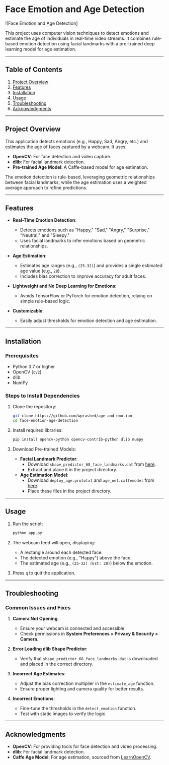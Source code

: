 # Face Emotion and Age Detection

![Face Emotion and Age Detection]

This project uses computer vision techniques to detect emotions and estimate the age of individuals in real-time video streams. It combines rule-based emotion detection using facial landmarks with a pre-trained deep learning model for age estimation.

---

## Table of Contents
1. [Project Overview](#project-overview)
2. [Features](#features)
3. [Installation](#installation)
4. [Usage](#usage)
5. [Troubleshooting](#troubleshooting)
6. [Acknowledgments](#acknowledgments)

---

## Project Overview

This application detects emotions (e.g., Happy, Sad, Angry, etc.) and estimates the age of faces captured by a webcam. It uses:
- **OpenCV**: For face detection and video capture.
- **dlib**: For facial landmark detection.
- **Pre-trained Age Model**: A Caffe-based model for age estimation.

The emotion detection is rule-based, leveraging geometric relationships between facial landmarks, while the age estimation uses a weighted average approach to refine predictions.

---

## Features

- **Real-Time Emotion Detection**:
  - Detects emotions such as "Happy," "Sad," "Angry," "Surprise," "Neutral," and "Sleepy."
  - Uses facial landmarks to infer emotions based on geometric relationships.

- **Age Estimation**:
  - Estimates age ranges (e.g., `(25-32)`) and provides a single estimated age value (e.g., `28`).
  - Includes bias correction to improve accuracy for adult faces.

- **Lightweight and No Deep Learning for Emotions**:
  - Avoids TensorFlow or PyTorch for emotion detection, relying on simple rule-based logic.

- **Customizable**:
  - Easily adjust thresholds for emotion detection and age estimation.

---

## Installation

### Prerequisites
- Python 3.7 or higher
- OpenCV (`cv2`)
- dlib
- NumPy

### Steps to Install Dependencies

1. Clone the repository:
   ```bash
   git clone https://github.com/wprashed/age-and-emotion
   cd face-emotion-age-detection
   ```

2. Install required libraries:
   ```bash
   pip install opencv-python opencv-contrib-python dlib numpy
   ```

3. Download Pre-trained Models:
   - **Facial Landmark Predictor**:
     - Download `shape_predictor_68_face_landmarks.dat` from [here](http://dlib.net/files/shape_predictor_68_face_landmarks.dat.bz2).
     - Extract and place it in the project directory.
   - **Age Estimation Model**:
     - Download `deploy_age.prototxt` and `age_net.caffemodel` from [here](https://github.com/spmallick/learnopencv/tree/master/AgeGender/CaffeModels).
     - Place these files in the project directory.

---

## Usage

1. Run the script:
   ```bash
   python app.py
   ```

2. The webcam feed will open, displaying:
   - A rectangle around each detected face.
   - The detected emotion (e.g., "Happy") above the face.
   - The estimated age (e.g., `(25-32) (Est: 28)`) below the emotion.

3. Press `q` to quit the application.

---

## Troubleshooting

### Common Issues and Fixes

1. **Camera Not Opening**:
   - Ensure your webcam is connected and accessible.
   - Check permissions in **System Preferences > Privacy & Security > Camera**.

2. **Error Loading dlib Shape Predictor**:
   - Verify that `shape_predictor_68_face_landmarks.dat` is downloaded and placed in the correct directory.

3. **Incorrect Age Estimates**:
   - Adjust the bias correction multiplier in the `estimate_age` function.
   - Ensure proper lighting and camera quality for better results.

4. **Incorrect Emotions**:
   - Fine-tune the thresholds in the `detect_emotion` function.
   - Test with static images to verify the logic.

---

## Acknowledgments

- **OpenCV**: For providing tools for face detection and video processing.
- **dlib**: For facial landmark detection.
- **Caffe Age Model**: For age estimation, sourced from [LearnOpenCV](https://github.com/spmallick/learnopencv).
